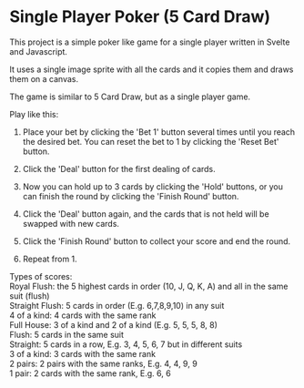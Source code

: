 # Single Player Poker (5 Card Draw)

This project is a simple poker like game for a single player written in Svelte and Javascript. 

It uses a single image sprite with all the cards and it copies them and draws them on a canvas. 

The game is similar to 5 Card Draw, but as a single player game.

Play like this:

1. Place your bet by clicking the 'Bet 1' button several times until you reach the desired bet. You can reset the bet to 1 by clicking the 'Reset Bet' button.

2. Click the 'Deal' button for the first dealing of cards. 

3. Now you can hold up to 3 cards by clicking the 'Hold' buttons, or you can finish the round by clicking the 'Finish Round' button. 

4. Click the 'Deal' button again, and the cards that is not held will be swapped with new cards. 

5. Click the 'Finish Round' button to collect your score and end the round. 

6. Repeat from 1. 

Types of scores:  
Royal Flush: the 5 highest cards in order (10, J, Q, K, A) and all in the same suit (flush)  
Straight Flush: 5 cards in order (E.g. 6,7,8,9,10) in any suit  
4 of a kind: 4 cards with the same rank  
Full House: 3 of a kind and 2 of a kind (E.g. 5, 5, 5, 8, 8)  
Flush: 5 cards in the same suit  
Straight: 5 cards in a row, E.g. 3, 4, 5, 6, 7 but in different suits  
3 of a kind: 3 cards with the same rank  
2 pairs: 2 pairs with the same ranks, E.g. 4, 4, 9, 9  
1 pair: 2 cards with the same rank, E.g. 6, 6  